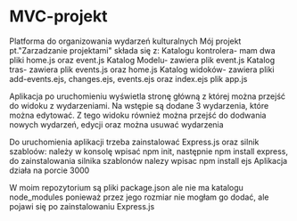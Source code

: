 # MVC-projekt
Platforma do organizowania wydarzeń kulturalnych
Mój projekt pt."Zarzadzanie projektami" składa się z:
Katalogu kontrolera- mam dwa pliki home.js oraz event.js 
Katalog Modelu-  zawiera plik event.js 
Katalog tras- zawiera plik events.js oraz home.js
Katalog widoków- zawiera pliki add-events.ejs, changes.ejs, events.ejs oraz index.ejs
plik app.js

Aplikacja po uruchomieniu wyświetla stronę główną z której można przejść do widoku z wydarzeniami.
Na wstępie są dodane 3 wydarzenia, które można edytować. 
Z tego widoku również można przejść do dodwania nowych wydarzeń, edycji oraz można 
usuwać wydarzenia

Do uruchomienia aplikacji trzeba zainstalować Express.js oraz silnik szabloów:
należy w konsolę wpisać npm init, następnie npm install express, do zainstalowania silnika szablonów nalezy wpisac npm install ejs
Aplikacja działa na porcie 3000

W moim repozytorium są pliki package.json ale nie ma katalogu node_modules ponieważ
przez jego rozmiar nie mogłam go dodać, ale pojawi się po zainstalowaniu Express.js
